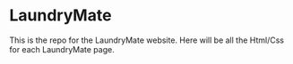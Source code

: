 # LaundryMate
This is the repo for the LaundryMate website. Here will be all the Html/Css for each LaundryMate page.
